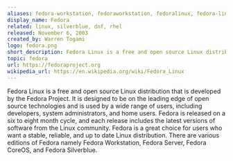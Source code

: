 ```yaml
---
aliases: fedora-workstation, fedoraworkstation, fedoralinux, fedora-linux
display_name: Fedora
related: linux, silverblue, dnf, rhel
released: November 6, 2003
created_by: Warren Togami
logo: fedora.png
short_description: Fedora Linux is a free and open source Linux distribution that is designed to be on the leading edge of open source technologies.
topic: fedora
url: https://fedoraproject.org
wikipedia_url: https://en.wikipedia.org/wiki/Fedora_Linux
---
```


Fedora Linux is a free and open source Linux distribution that is developed by the Fedora Project. It is designed to be on the leading edge of open source technologies and is used by a wide range of users, including developers, system administrators, and home users. Fedora is released on a six to eight month cycle, and each release includes the latest versions of software from the Linux community. Fedora is a great choice for users who want a stable, reliable, and up to date Linux distribution. There are various editions of Fedora namely Fedora Workstation, Fedora Server, Fedora CoreOS, and Fedora Silverblue.
